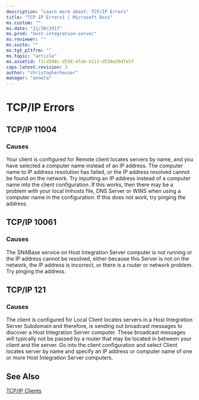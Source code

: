 ```yaml
---
description: "Learn more about: TCP/IP Errors"
title: "TCP-IP Errors1 | Microsoft Docs"
ms.custom: ""
ms.date: "11/30/2017"
ms.prod: "host-integration-server"
ms.reviewer: ""
ms.suite: ""
ms.tgt_pltfrm: ""
ms.topic: "article"
ms.assetid: f2cd398c-d558-47ab-b111-d530a394fe5f
caps.latest.revision: 3
author: "christopherhouser"
manager: "anneta"
---
```

# TCP/IP Errors
## TCP/IP 11004  
  
### Causes  
 Your client is configured for Remote client locates servers by name, and you have selected a computer name instead of an IP address. The computer name to IP address resolution has failed, or the IP address resolved cannot be found on the network. Try inputting an IP address instead of a computer name into the client configuration. If this works, then there may be a problem with your local lmhosts file, DNS Server or WINS when using a computer name in the configuration. If this does not work, try pinging the address.  
  
## TCP/IP 10061  
  
### Causes  
 The SNABase service on Host Integration Server computer is not running or the IP address cannot be resolved, either because this Server is not on the network, the IP address is incorrect, or there is a router or network problem. Try pinging the address.  
  
## TCP/IP 121  
  
### Causes  
 The client is configured for Local Client locates servers in a Host Integration Server Subdomain and therefore, is sending out broadcast messages to discover a Host Integration Server computer. These broadcast messages will typically not be passed by a router that may be located in between your client and the server. Go into the client configuration and select Client locates server by name and specify an IP address or computer name of one or more Host Integration Server computers.  
  
## See Also  
 [TCP/IP Clients](../core/tcp-ip-clients2.md)
